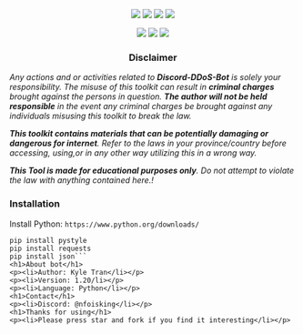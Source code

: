 <p align="center">
  <img src="https://img.shields.io/badge/Version-1.2-green?style=for-the-badge">
  <img src="https://img.shields.io/github/stars/nfoisking/Discord-DDoS-Bot?style=for-the-badge">
  <img src="https://img.shields.io/github/issues/nfoisking/Discord-DDoS-Bot?color=red&style=for-the-badge">
  <img src="https://img.shields.io/github/forks/nfoisking/Discord-DDoS-Bot?color=teal&style=for-the-badge">
</p>

<p align="center">
  <img src="https://img.shields.io/badge/Author-nfoisking-blue?style=flat-square">
  <img src="https://img.shields.io/badge/Open%20Source-Yes-darkgreen?style=flat-square">
  <img src="https://hits.seeyoufarm.com/api/count/incr/badge.svg?url=https%3A%2F%2Fgithub.com%2Fnfoisking%2FDiscord-DDoS-Bot&title=Visitors&edge_flat=false"/></a>
</p>

<h3><p align="center">Disclaimer</p></h3>
<i>Any actions and or activities related to <b>Discord-DDoS-Bot</b> is solely your responsibility. The misuse of this toolkit can result in <b>criminal charges</b> brought against the persons in question. <b>The author will not be held responsible</b> in the event any criminal charges be brought against any individuals misusing this toolkit to break the law.

<b>This toolkit contains materials that can be potentially damaging or dangerous for internet</b>. Refer to the laws in your province/country before accessing, using,or in any other way utilizing this in a wrong way.

<b>This Tool is made for educational purposes only</b>. Do not attempt to violate the law with anything contained here.!
</i>

### Installation
Install Python:
```https://www.python.org/downloads/```
```pip install discord
pip install pystyle
pip install requests
pip install json```
<h1>About bot</h1>
<p><li>Author: Kyle Tran</li></p>
<p><li>Version: 1.20/li></p>
<p><li>Language: Python</li></p>
<h1>Contact</h1>
<p><li>Discord: @nfoisking</li></p>
<h1>Thanks for using</h1>
<p><li>Please press star and fork if you find it interesting</li></p>
